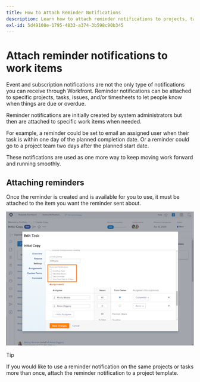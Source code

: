 ```yaml
---
title: How to Attach Reminder Notifications
description: Learn how to attach reminder notifications to projects, tasks, issues, or timesheets to let people know when work is due or overdue.
exl-id: 5d49108e-1795-4833-a374-3b598c90b345
---
```

# Attach reminder notifications to work items

Event and subscription notifications are not the only type of notifications you can receive through Workfront. Reminder notifications can be attached to specific projects, tasks, issues, and/or timesheets to let people know when things are due or overdue.

Reminder notifications are initially created by system administrators but then are attached to specific work items when needed. 

For example, a reminder could be set to email an assigned user when their task is within one day of the planned completion date. Or a reminder could go to a project team two days after the planned start date.

These notifications are used as one more way to keep moving work forward and running smoothly.

## Attaching reminders

Once the reminder is created and is available for you to use, it must be attached to the item you want the reminder sent about.

![[!UICONTROL Reminder Notification] section in the [!UICONTROL Edit Task] window](assets/admin-fund-user-notifications-17.png)

>[!TIP]
>
>If you would like to use a reminder notification on the same projects or tasks more than once, attach the reminder notification to a project template.

<!---
learn more URLs
 Attach a reminder notification to an object
Automatic reminders vs. reminder notifications
--->

